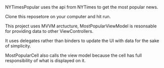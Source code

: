 

NYTimesPopular uses the api from NYTimes to get the most popular news.

Clone this reposetore on your computer and hit run.

This project uses MVVM arctucture, MostPopularViewModel is resonsable for providing data to other ViewControllers. 

It uses delegates rather than binders to update the UI with data for the sake of simplicity.

MostPopularCell also calls the view model because the cell has full responsibility of what is displayed on it. 
